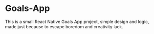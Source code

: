 # Goals-App
This is a small React Native Goals App project, simple design and logic, made just because to escape boredom and creativity lack.
